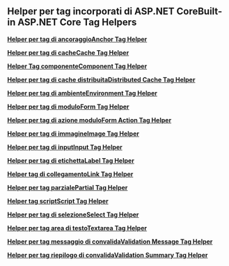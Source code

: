 ## <a name="built-in-aspnet-core-tag-helpers"></a><span data-ttu-id="5df7e-101">Helper per tag incorporati di ASP.NET Core</span><span class="sxs-lookup"><span data-stu-id="5df7e-101">Built-in ASP.NET Core Tag Helpers</span></span>

<span data-ttu-id="5df7e-102">**[Helper per tag di ancoraggio](xref:mvc/views/tag-helpers/builtin-th/anchor-tag-helper)**</span><span class="sxs-lookup"><span data-stu-id="5df7e-102">**[Anchor Tag Helper](xref:mvc/views/tag-helpers/builtin-th/anchor-tag-helper)**</span></span>

<span data-ttu-id="5df7e-103">**[Helper per tag di cache](xref:mvc/views/tag-helpers/builtin-th/cache-tag-helper)**</span><span class="sxs-lookup"><span data-stu-id="5df7e-103">**[Cache Tag Helper](xref:mvc/views/tag-helpers/builtin-th/cache-tag-helper)**</span></span>

<span data-ttu-id="5df7e-104">**[Helper Tag componente](xref:mvc/views/tag-helpers/builtin-th/component-tag-helper)**</span><span class="sxs-lookup"><span data-stu-id="5df7e-104">**[Component Tag Helper](xref:mvc/views/tag-helpers/builtin-th/component-tag-helper)**</span></span>

<span data-ttu-id="5df7e-105">**[Helper per tag di cache distribuita](xref:mvc/views/tag-helpers/builtin-th/distributed-cache-tag-helper)**</span><span class="sxs-lookup"><span data-stu-id="5df7e-105">**[Distributed Cache Tag Helper](xref:mvc/views/tag-helpers/builtin-th/distributed-cache-tag-helper)**</span></span>

<span data-ttu-id="5df7e-106">**[Helper per tag di ambiente](xref:mvc/views/tag-helpers/builtin-th/environment-tag-helper)**</span><span class="sxs-lookup"><span data-stu-id="5df7e-106">**[Environment Tag Helper](xref:mvc/views/tag-helpers/builtin-th/environment-tag-helper)**</span></span>

<span data-ttu-id="5df7e-107">**[Helper per tag di modulo](xref:mvc/views/working-with-forms#the-form-tag-helper)**</span><span class="sxs-lookup"><span data-stu-id="5df7e-107">**[Form Tag Helper](xref:mvc/views/working-with-forms#the-form-tag-helper)**</span></span>

<span data-ttu-id="5df7e-108">**[Helper per tag di azione modulo](xref:mvc/views/working-with-forms#the-form-action-tag-helper)**</span><span class="sxs-lookup"><span data-stu-id="5df7e-108">**[Form Action Tag Helper](xref:mvc/views/working-with-forms#the-form-action-tag-helper)**</span></span>

<span data-ttu-id="5df7e-109">**[Helper per tag di immagine](xref:mvc/views/tag-helpers/builtin-th/image-tag-helper)**</span><span class="sxs-lookup"><span data-stu-id="5df7e-109">**[Image Tag Helper](xref:mvc/views/tag-helpers/builtin-th/image-tag-helper)**</span></span>

<span data-ttu-id="5df7e-110">**[Helper per tag di input](xref:mvc/views/working-with-forms#the-input-tag-helper)**</span><span class="sxs-lookup"><span data-stu-id="5df7e-110">**[Input Tag Helper](xref:mvc/views/working-with-forms#the-input-tag-helper)**</span></span>

<span data-ttu-id="5df7e-111">**[Helper per tag di etichetta](xref:mvc/views/working-with-forms#the-label-tag-helper)**</span><span class="sxs-lookup"><span data-stu-id="5df7e-111">**[Label Tag Helper](xref:mvc/views/working-with-forms#the-label-tag-helper)**</span></span>

<span data-ttu-id="5df7e-112">**[Helper tag di collegamento](xref:mvc/views/tag-helpers/builtin-th/link-tag-helper)**</span><span class="sxs-lookup"><span data-stu-id="5df7e-112">**[Link Tag Helper](xref:mvc/views/tag-helpers/builtin-th/link-tag-helper)**</span></span>

<span data-ttu-id="5df7e-113">**[Helper per tag parziale](xref:mvc/views/tag-helpers/builtin-th/partial-tag-helper)**</span><span class="sxs-lookup"><span data-stu-id="5df7e-113">**[Partial Tag Helper](xref:mvc/views/tag-helpers/builtin-th/partial-tag-helper)**</span></span>

<span data-ttu-id="5df7e-114">**[Helper tag script](xref:mvc/views/tag-helpers/builtin-th/script-tag-helper)**</span><span class="sxs-lookup"><span data-stu-id="5df7e-114">**[Script Tag Helper](xref:mvc/views/tag-helpers/builtin-th/script-tag-helper)**</span></span>

<span data-ttu-id="5df7e-115">**[Helper per tag di selezione](xref:mvc/views/working-with-forms#the-select-tag-helper)**</span><span class="sxs-lookup"><span data-stu-id="5df7e-115">**[Select Tag Helper](xref:mvc/views/working-with-forms#the-select-tag-helper)**</span></span>

<span data-ttu-id="5df7e-116">**[Helper per tag area di testo](xref:mvc/views/working-with-forms#the-textarea-tag-helper)**</span><span class="sxs-lookup"><span data-stu-id="5df7e-116">**[Textarea Tag Helper](xref:mvc/views/working-with-forms#the-textarea-tag-helper)**</span></span>

<span data-ttu-id="5df7e-117">**[Helper per tag messaggio di convalida](xref:mvc/views/working-with-forms#the-validation-message-tag-helper)**</span><span class="sxs-lookup"><span data-stu-id="5df7e-117">**[Validation Message Tag Helper](xref:mvc/views/working-with-forms#the-validation-message-tag-helper)**</span></span>

<span data-ttu-id="5df7e-118">**[Helper per tag riepilogo di convalida](xref:mvc/views/working-with-forms#the-validation-summary-tag-helper)**</span><span class="sxs-lookup"><span data-stu-id="5df7e-118">**[Validation Summary Tag Helper](xref:mvc/views/working-with-forms#the-validation-summary-tag-helper)**</span></span>
